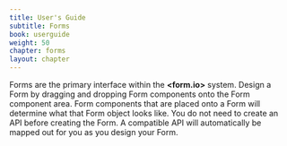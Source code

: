 ```yaml
---
title: User's Guide
subtitle: Forms
book: userguide
weight: 50
chapter: forms
layout: chapter
---
```

Forms are the primary interface within the **&lt;<span class="text-primary">form</span>.<span class="text-secondary">io</span>&gt;** system. Design a Form by dragging and dropping Form components onto the Form component area. Form components that are placed onto a Form will determine what that Form object looks like. You do not need to create an API before creating the Form. A compatible API will automatically be mapped out for you as you design your Form.
